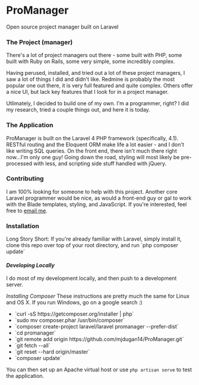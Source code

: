 ProManager
==========

Open source project manager built on Laravel

<h3>The Project (manager)</h3>

There's a lot of project managers out there - some built with PHP, some built with Ruby on Rails, some very simple, some incredibly complex.

Having perused, installed, and tried out a lot of these project managers, I saw a lot of things I did and didn't like. Redmine is probably the most popular one out there, it is very full featured and quite complex. Others offer a nice UI, but lack key features that I look for in a project manager.

Utlimately, I decided to build one of my own. I'm a programmer, right? I did my research, tried a couple things out, and here it is today.

<h3>The Application</h3>
ProManager is built on the Laravel 4 PHP framework (specifically, 4.1). RESTful routing and the Eloquent ORM make life a lot easier - and I don't like writing SQL queries. 
On the front end, there isn't much there right now...I'm only one guy! Going down the road, styling will most likely be pre-processed with less,
and scripting side stuff handled with jQuery. 

<h3>Contributing</h3>
I am 100% looking for someone to help with this project. Another core Laravel programmer would be nice, as would a front-end guy or gal to work with the Blade templates, styling, and JavaScript.
If you're interested, feel free to <a href="mailto:mike@mjdugan.com?subject=promanager">email me</a>. 

<h3>Installation</h3>
Long Story Short: If you're already familiar with Laravel, simply install it, clone this repo over top of your root directory, and run `php composer update`

<h4><i>Developing Locally</i></h3>
I do most of my development locally, and then push to a development server.

<i>Installing Composer</i>
These instructions are pretty much the same for Linux and OS X. If you run Windows, go on a google search :)
<ul>
<li>`curl -sS https://getcomposer.org/installer | php`</li>
<li>`sudo mv composer.phar /usr/bin/composer`</li>
<li>`composer create-project laravel/laravel promanager --prefer-dist`</li>
<li>`cd promanager`</li>
<li>`git remote add origin https://github.com/mjdugan14/ProManager.git`</li>
<li>`git fetch --all`</li>
<li>`git reset --hard origin/master`</li>
<li>`composer update`</li>
</ul>

You can then set up an Apache virtual host or use `php artisan serve` to test the application.

